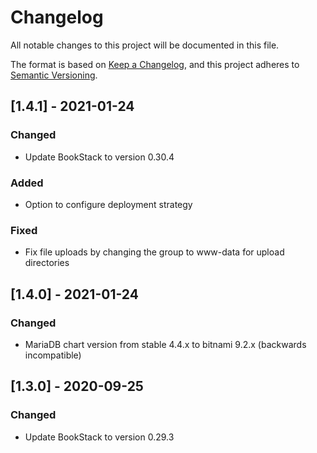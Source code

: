 # Changelog

All notable changes to this project will be documented in this file.

The format is based on [Keep a Changelog](https://keepachangelog.com/en/1.0.0/),
and this project adheres to [Semantic Versioning](https://semver.org/spec/v2.0.0.html).

## [1.4.1] - 2021-01-24

### Changed

- Update BookStack to version 0.30.4

### Added

- Option to configure deployment strategy

### Fixed

- Fix file uploads by changing the group to www-data for upload directories


## [1.4.0] - 2021-01-24

### Changed

- MariaDB chart version from stable 4.4.x to bitnami 9.2.x (backwards incompatible) 

## [1.3.0] - 2020-09-25

### Changed

- Update BookStack to version 0.29.3
